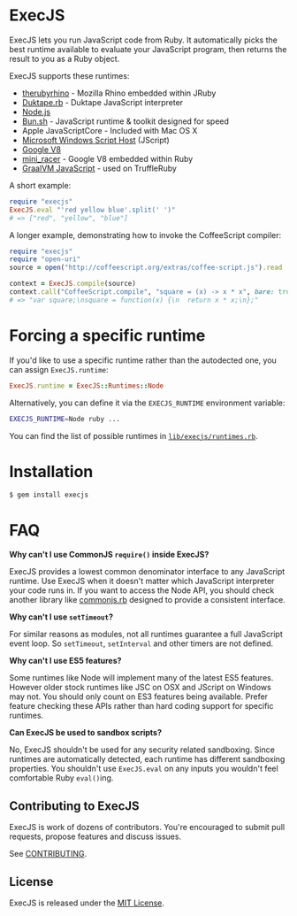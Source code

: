 ExecJS
======

ExecJS lets you run JavaScript code from Ruby. It automatically picks
the best runtime available to evaluate your JavaScript program, then
returns the result to you as a Ruby object.

ExecJS supports these runtimes:

* [therubyrhino](https://github.com/cowboyd/therubyrhino) - Mozilla
  Rhino embedded within JRuby
* [Duktape.rb](https://github.com/judofyr/duktape.rb) - Duktape JavaScript interpreter
* [Node.js](http://nodejs.org/)
* [Bun.sh](https://bun.sh) - JavaScript runtime & toolkit designed for speed
* Apple JavaScriptCore - Included with Mac OS X
* [Microsoft Windows Script Host](http://msdn.microsoft.com/en-us/library/9bbdkx3k.aspx) (JScript)
* [Google V8](http://code.google.com/p/v8/)
* [mini_racer](https://github.com/rubyjs/mini_racer) - Google V8
  embedded within Ruby
* [GraalVM JavaScript](https://www.graalvm.org/javascript/) - used on TruffleRuby

A short example:

``` ruby
require "execjs"
ExecJS.eval "'red yellow blue'.split(' ')"
# => ["red", "yellow", "blue"]
```

A longer example, demonstrating how to invoke the CoffeeScript compiler:

``` ruby
require "execjs"
require "open-uri"
source = open("http://coffeescript.org/extras/coffee-script.js").read

context = ExecJS.compile(source)
context.call("CoffeeScript.compile", "square = (x) -> x * x", bare: true)
# => "var square;\nsquare = function(x) {\n  return x * x;\n};"
```

# Forcing a specific runtime

If you'd like to use a specific runtime rather than the autodected one, you can assign `ExecJS.runtime`:

```ruby
ExecJS.runtime = ExecJS::Runtimes::Node
```

Alternatively, you can define it via the `EXECJS_RUNTIME` environment variable:

```bash
EXECJS_RUNTIME=Node ruby ...
```

You can find the list of possible runtimes in [`lib/execjs/runtimes.rb`](https://github.com/rails/execjs/blob/master/lib/execjs/runtimes.rb).

# Installation

```
$ gem install execjs
```

# FAQ

**Why can't I use CommonJS `require()` inside ExecJS?**

ExecJS provides a lowest common denominator interface to any JavaScript runtime.
Use ExecJS when it doesn't matter which JavaScript interpreter your code runs
in. If you want to access the Node API, you should check another library like
[commonjs.rb](https://github.com/cowboyd/commonjs.rb) designed to provide a
consistent interface.

**Why can't I use `setTimeout`?**

For similar reasons as modules, not all runtimes guarantee a full JavaScript
event loop. So `setTimeout`, `setInterval` and other timers are not defined.

**Why can't I use ES5 features?**

Some runtimes like Node will implement many of the latest ES5 features. However
older stock runtimes like JSC on OSX and JScript on Windows may not. You should
only count on ES3 features being available. Prefer feature checking these APIs
rather than hard coding support for specific runtimes.

**Can ExecJS be used to sandbox scripts?**

No, ExecJS shouldn't be used for any security related sandboxing. Since runtimes
are automatically detected, each runtime has different sandboxing properties.
You shouldn't use `ExecJS.eval` on any inputs you wouldn't feel comfortable Ruby
`eval()`ing.

## Contributing to ExecJS

ExecJS is work of dozens of contributors. You're encouraged to submit pull requests, propose
features and discuss issues.

See [CONTRIBUTING](CONTRIBUTING.md).

## License
ExecJS is released under the [MIT License](MIT-LICENSE).
